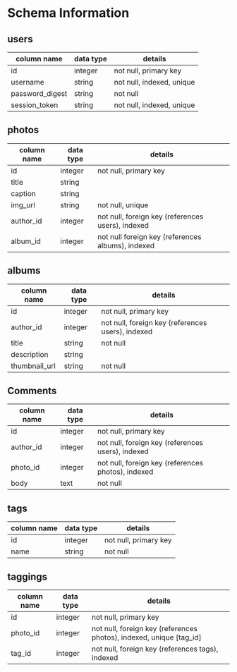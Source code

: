 # Schema Information

## users

column name | data type | details
---- | ---------------- | -------
id | integer | not null, primary key
username | string | not null, indexed, unique
password_digest | string | not null
session_token | string | not null, indexed, unique

## photos

column name | data type | details
---- | ---------------- | -------
id | integer | not null, primary key
title | string |
caption | string |
img_url | string | not null, unique
author_id | integer | not null, foreign key (references users), indexed
album_id | integer | not null foreign key (references albums), indexed

## albums

column name | data type | details
---- | ---------------- | -------
id | integer | not null, primary key
author_id | integer | not null, foreign key (references users), indexed
title | string | not null
description | string |
thumbnail_url | string | not null

## Comments

column name | data type | details
---- | ---------------- | -------
id | integer | not null, primary key
author_id | integer | not null, foreign key (references users), indexed
photo_id | integer | not null, foreign key (references photos), indexed
body | text | not null


## tags

column name | data type | details
---- | ---------------- | -------
id | integer | not null, primary key
name | string | not null

## taggings

column name | data type | details
---- | ---------------- | -------
id | integer | not null, primary key
photo_id | integer | not null, foreign key (references photos), indexed, unique [tag_id]
tag_id | integer | not null, foreign key (references tags), indexed
